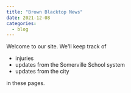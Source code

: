 ```yaml
---
title: "Brown Blacktop News"
date: 2021-12-08
categories:
  - blog
---
```


Welcome to our site. We'll keep track of

- injuries
- updates from the Somerville School system
- updates from the city

in these pages.
